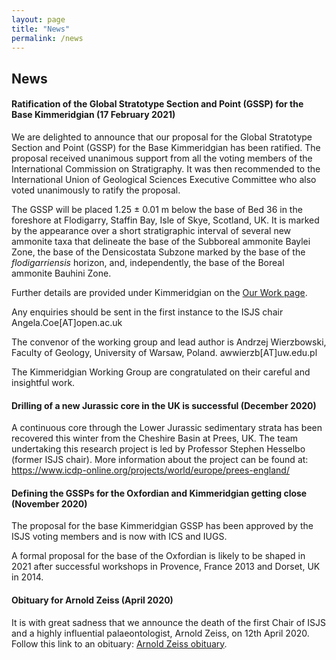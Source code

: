```yaml
---
layout: page
title: "News"
permalink: /news
---
```

## News

#### Ratification of the Global Stratotype Section and Point (GSSP) for the Base Kimmeridgian (17 February 2021)
We are delighted to announce that our proposal for the Global Stratotype Section and Point (GSSP) for the Base Kimmeridgian has been ratified. The proposal received unanimous support from all the voting members of the International Commission on Stratigraphy. It was then recommended to the International Union of Geological Sciences Executive Committee who also voted unanimously to ratify the proposal. 

The GSSP will be placed 1.25 ± 0.01 m below the base of Bed 36 in the foreshore at Flodigarry, Staffin Bay, Isle of Skye, Scotland, UK. It is marked by the appearance over a short stratigraphic interval of several new ammonite taxa that delineate the base of the Subboreal ammonite Baylei Zone, the base of the Densicostata Subzone marked by the base of the *flodigarriensis* horizon, and, independently, the base of the Boreal ammonite Bauhini Zone.

Further details are provided under Kimmeridgian on the [Our Work page](/our-work).

Any enquiries should be sent in the first instance to the ISJS chair Angela.Coe[AT]open.ac.uk

The convenor of the working group and lead author is Andrzej Wierzbowski, Faculty of Geology, University of Warsaw, Poland. awwierzb[AT]uw.edu.pl

The Kimmeridgian Working Group are congratulated on their careful and insightful work.

#### Drilling of a new Jurassic core in the UK is successful (December 2020)
A continuous core through the Lower Jurassic sedimentary strata has been recovered this winter from the Cheshire Basin at Prees, UK. The team undertaking this research project is led by Professor Stephen Hesselbo (former ISJS chair). More information about the project can be found at: <https://www.icdp-online.org/projects/world/europe/prees-england/>

#### Defining the GSSPs for the Oxfordian and Kimmeridgian getting close (November 2020)
The proposal for the base Kimmeridgian GSSP has been approved by the ISJS voting members and is now with ICS and IUGS.

A formal proposal for the base of the Oxfordian is likely to be shaped in 2021 after successful workshops in Provence, France 2013 and Dorset, UK in 2014.

#### Obituary for Arnold Zeiss (April 2020)
It is with great sadness that we announce the death of the first Chair of ISJS and a highly influential palaeontologist, Arnold Zeiss, on 12th April 2020. Follow this link to an obituary: [Arnold Zeiss obituary](zeiss).

